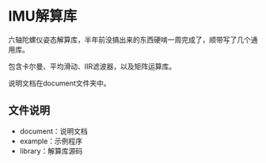 # IMU解算库
六轴陀螺仪姿态解算库，半年前没搞出来的东西硬啃一周完成了，顺带写了几个通用库。

包含卡尔曼、平均滑动、IIR滤波器，以及矩阵运算库。

说明文档在document文件夹中。

## 文件说明

- document：说明文档
- example：示例程序
- library：解算库源码
